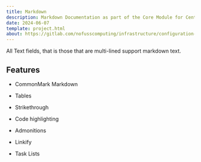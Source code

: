```yaml
---
title: Markdown
description: Markdown Documentation as part of the Core Module for Centurion ERP by No Fuss Computing
date: 2024-06-07
template: project.html
about: https://gitlab.com/nofusscomputing/infrastructure/configuration-management/centurion_erp
---
```


All Text fields, that is those that are multi-lined support markdown text.


## Features

- CommonMark Markdown

- Tables

- Strikethrough

- Code highlighting

- Admonitions

- Linkify

- Task Lists